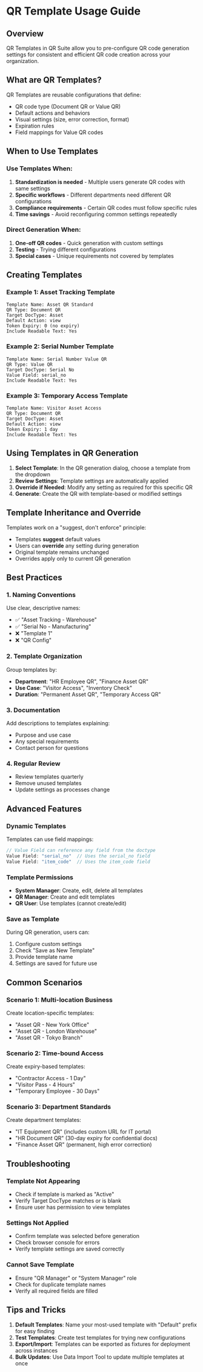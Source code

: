 # QR Template Usage Guide

## Overview
QR Templates in QR Suite allow you to pre-configure QR code generation settings for consistent and efficient QR code creation across your organization.

## What are QR Templates?

QR Templates are reusable configurations that define:
- QR code type (Document QR or Value QR)
- Default actions and behaviors
- Visual settings (size, error correction, format)
- Expiration rules
- Field mappings for Value QR codes

## When to Use Templates

### Use Templates When:
1. **Standardization is needed** - Multiple users generate QR codes with same settings
2. **Specific workflows** - Different departments need different QR configurations
3. **Compliance requirements** - Certain QR codes must follow specific rules
4. **Time savings** - Avoid reconfiguring common settings repeatedly

### Direct Generation When:
1. **One-off QR codes** - Quick generation with custom settings
2. **Testing** - Trying different configurations
3. **Special cases** - Unique requirements not covered by templates

## Creating Templates

### Example 1: Asset Tracking Template
```
Template Name: Asset QR Standard
QR Type: Document QR
Target DocType: Asset
Default Action: view
Token Expiry: 0 (no expiry)
Include Readable Text: Yes
```

### Example 2: Serial Number Template
```
Template Name: Serial Number Value QR
QR Type: Value QR
Target DocType: Serial No
Value Field: serial_no
Include Readable Text: Yes
```

### Example 3: Temporary Access Template
```
Template Name: Visitor Asset Access
QR Type: Document QR
Target DocType: Asset
Default Action: view
Token Expiry: 1 day
Include Readable Text: Yes
```

## Using Templates in QR Generation

1. **Select Template**: In the QR generation dialog, choose a template from the dropdown
2. **Review Settings**: Template settings are automatically applied
3. **Override if Needed**: Modify any setting as required for this specific QR
4. **Generate**: Create the QR with template-based or modified settings

## Template Inheritance and Override

Templates work on a "suggest, don't enforce" principle:
- Templates **suggest** default values
- Users can **override** any setting during generation
- Original template remains unchanged
- Overrides apply only to current QR generation

## Best Practices

### 1. Naming Conventions
Use clear, descriptive names:
- ✅ "Asset Tracking - Warehouse"
- ✅ "Serial No - Manufacturing"
- ❌ "Template 1"
- ❌ "QR Config"

### 2. Template Organization
Group templates by:
- **Department**: "HR Employee QR", "Finance Asset QR"
- **Use Case**: "Visitor Access", "Inventory Check"
- **Duration**: "Permanent Asset QR", "Temporary Access QR"

### 3. Documentation
Add descriptions to templates explaining:
- Purpose and use case
- Any special requirements
- Contact person for questions

### 4. Regular Review
- Review templates quarterly
- Remove unused templates
- Update settings as processes change

## Advanced Features

### Dynamic Templates
Templates can use field mappings:
```javascript
// Value Field can reference any field from the doctype
Value Field: "serial_no"  // Uses the serial_no field
Value Field: "item_code"  // Uses the item_code field
```

### Template Permissions
- **System Manager**: Create, edit, delete all templates
- **QR Manager**: Create and edit templates
- **QR User**: Use templates (cannot create/edit)

### Save as Template
During QR generation, users can:
1. Configure custom settings
2. Check "Save as New Template"
3. Provide template name
4. Settings are saved for future use

## Common Scenarios

### Scenario 1: Multi-location Business
Create location-specific templates:
- "Asset QR - New York Office"
- "Asset QR - London Warehouse"
- "Asset QR - Tokyo Branch"

### Scenario 2: Time-bound Access
Create expiry-based templates:
- "Contractor Access - 1 Day"
- "Visitor Pass - 4 Hours"
- "Temporary Employee - 30 Days"

### Scenario 3: Department Standards
Create department templates:
- "IT Equipment QR" (includes custom URL for IT portal)
- "HR Document QR" (30-day expiry for confidential docs)
- "Finance Asset QR" (permanent, high error correction)

## Troubleshooting

### Template Not Appearing
- Check if template is marked as "Active"
- Verify Target DocType matches or is blank
- Ensure user has permission to view templates

### Settings Not Applied
- Confirm template was selected before generation
- Check browser console for errors
- Verify template settings are saved correctly

### Cannot Save Template
- Ensure "QR Manager" or "System Manager" role
- Check for duplicate template names
- Verify all required fields are filled

## Tips and Tricks

1. **Default Templates**: Name your most-used template with "Default" prefix for easy finding
2. **Test Templates**: Create test templates for trying new configurations
3. **Export/Import**: Templates can be exported as fixtures for deployment across instances
4. **Bulk Updates**: Use Data Import Tool to update multiple templates at once
